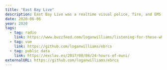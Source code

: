 ```yaml
---
title: "East Bay Live"
description: East Bay Live was a realtime visual police, fire, and EMS visual scanner. Illuminating the ether of the surveillance infrastructure around us.
date: 2020-06-06
year: 2020
tags:
  - tag: radio
    link: https://www.buzzfeed.com/loganwilliams/listening-for-those-who-listen
  - tag: vue
    link: https://github.com/loganwilliams/ebrcs
  - tag: public data
    link: https://exclav.es/2017/08/08/24-hours-of-muni/
externalURL: https://github.com/loganwilliams/ebrcs
---
```

